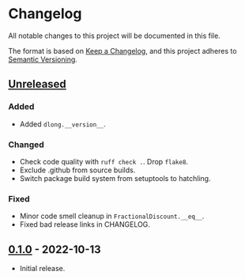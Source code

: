 # Changelog
All notable changes to this project will be documented in this file.

The format is based on [Keep a Changelog](https://keepachangelog.com/en/1.0.0/),
and this project adheres to [Semantic Versioning](https://semver.org/spec/v2.0.0.html).

## [Unreleased]
### Added
- Added `dlong.__version__`.
### Changed
- Check code quality with `ruff check .`. Drop `flake8`.
- Exclude .github from source builds.
- Switch package build system from setuptools to hatchling.
### Fixed
- Minor code smell cleanup in `FractionalDiscount.__eq__`.
- Fixed bad release links in CHANGELOG.

## [0.1.0] - 2022-10-13
 - Initial release.

[unreleased]: https://github.com/brews/dlong/compare/v0.1.0...HEAD
[0.1.0]: https://github.com/brews/dlong/releases/tag/v0.1.0
